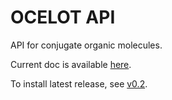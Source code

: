 # OCELOT API

API for conjugate organic molecules.

Current doc is available [here](https://caer200.github.io/ocelot_api/).

To install latest release, 
see [v0.2](https://github.com/caer200/ocelot_api/tree/v0.2).
